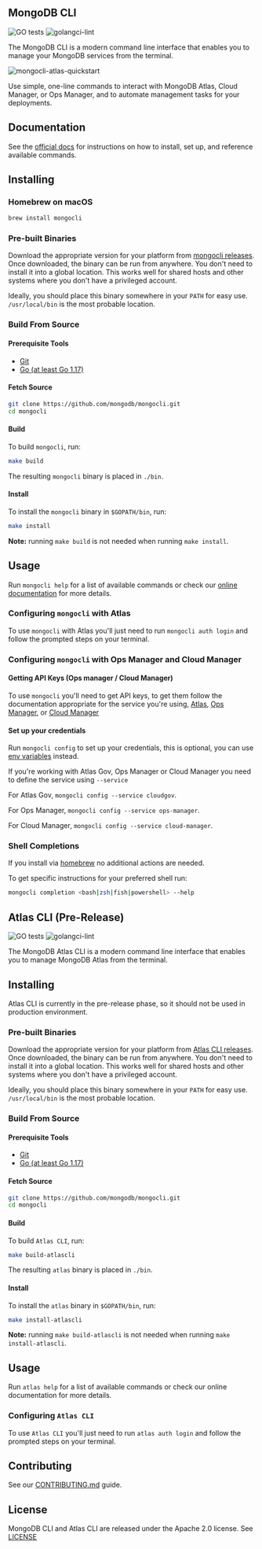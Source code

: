 ## MongoDB CLI

![GO tests](https://github.com/mongodb/mongocli/workflows/GO%20tests/badge.svg)
![golangci-lint](https://github.com/mongodb/mongocli/workflows/golangci-lint/badge.svg)

The MongoDB CLI is a modern command line interface that enables you to manage your MongoDB services from the terminal.

![mongocli-atlas-quickstart](https://user-images.githubusercontent.com/461027/126986233-0dd5c82a-2c75-4887-ab66-eb018c59e093.gif)

Use simple, one-line commands to interact with MongoDB Atlas, Cloud Manager, or Ops Manager, and to automate management tasks for your deployments.

## Documentation

See the [official docs](https://docs.mongodb.com/mongocli/stable/) for instructions on how to
install, set up, and reference available commands.

## Installing

### Homebrew on macOS

```bash
brew install mongocli
```

### Pre-built Binaries

Download the appropriate version for your platform from [mongocli releases](https://github.com/mongodb/mongocli/releases). 
Once downloaded, the binary can be run from anywhere.
You don't need to install it into a global location. 
This works well for shared hosts and other systems where you don't have a privileged account.

Ideally, you should place this binary somewhere in your `PATH` for easy use. 
`/usr/local/bin` is the most probable location.

### Build From Source 

#### Prerequisite Tools 
- [Git](https://git-scm.com/)
- [Go (at least Go 1.17)](https://golang.org/dl/)

#### Fetch Source

```bash
git clone https://github.com/mongodb/mongocli.git
cd mongocli
```

#### Build

To build `mongocli`, run:

```bash
make build
```

The resulting `mongocli` binary is placed in `./bin`.

#### Install

To install the `mongocli` binary in `$GOPATH/bin`, run:

```bash
make install
```

**Note:** running `make build` is not needed when running `make install`.

## Usage

Run `mongocli help` for a list of available commands
or check our [online documentation](https://docs.mongodb.com/mongocli/master/) for more details.

### Configuring `mongocli` with Atlas
To use `mongocli` with Atlas you'll just need to run `mongocli auth login` and follow the prompted steps on your terminal.

### Configuring `mongocli` with Ops Manager and Cloud Manager

#### Getting API Keys (Ops manager / Cloud Manager)
To use `mongocli` you'll need to get API keys, to get them follow the documentation
appropriate for the service you're using,
[Atlas](https://docs.atlas.mongodb.com/configure-api-access/),
[Ops Manager](https://docs.opsmanager.mongodb.com/current/tutorial/configure-public-api-access/),
or [Cloud Manager](https://docs.cloudmanager.mongodb.com/tutorial/manage-programmatic-api-keys/)

#### Set up your credentials
Run `mongocli config` to set up your credentials, 
this is optional, you can use [env variables](https://docs.mongodb.com/mongocli/stable/configure/environment-variables/) instead.

If you're working with Atlas Gov, Ops Manager or Cloud Manager you need to define the service using `--service`

For Atlas Gov, `mongocli config --service cloudgov`.

For Ops Manager, `mongocli config --service ops-manager`.

For Cloud Manager, `mongocli config --service cloud-manager`.

### Shell Completions

If you install via [homebrew](#hombrew-on-macos) no additional actions are needed.

To get specific instructions for your preferred shell run:

```bash
mongocli completion <bash|zsh|fish|powershell> --help
```

## Atlas CLI (Pre-Release)
![GO tests](https://github.com/mongodb/mongocli/workflows/GO%20tests/badge.svg)
![golangci-lint](https://github.com/mongodb/mongocli/workflows/golangci-lint/badge.svg)

The MongoDB Atlas CLI is a modern command line interface that enables you to manage MongoDB Atlas from the terminal.

## Installing

Atlas CLI is currently in the pre-release phase, so it should not be used in production environment. 

### Pre-built Binaries

Download the appropriate version for your platform from [Atlas CLI releases](https://github.com/mongodb/mongocli/releases).
Once downloaded, the binary can be run from anywhere.
You don't need to install it into a global location.
This works well for shared hosts and other systems where you don't have a privileged account.

Ideally, you should place this binary somewhere in your `PATH` for easy use.
`/usr/local/bin` is the most probable location.

### Build From Source

#### Prerequisite Tools
- [Git](https://git-scm.com/)
- [Go (at least Go 1.17)](https://golang.org/dl/)

#### Fetch Source

```bash
git clone https://github.com/mongodb/mongocli.git
cd mongocli
```

#### Build

To build `Atlas CLI`, run:

```bash
make build-atlascli
```

The resulting `atlas` binary is placed in `./bin`.

#### Install

To install the `atlas` binary in `$GOPATH/bin`, run:

```bash
make install-atlascli
```

**Note:** running `make build-atlascli` is not needed when running `make install-atlascli`.


## Usage

Run `atlas help` for a list of available commands
or check our online documentation for more details.

### Configuring `Atlas CLI`
To use `Atlas CLI` you'll just need to run `atlas auth login` and follow the prompted steps on your terminal.


## Contributing

See our [CONTRIBUTING.md](CONTRIBUTING.md) guide.

## License

MongoDB CLI and Atlas CLI are released under the Apache 2.0 license. See [LICENSE](LICENSE)

